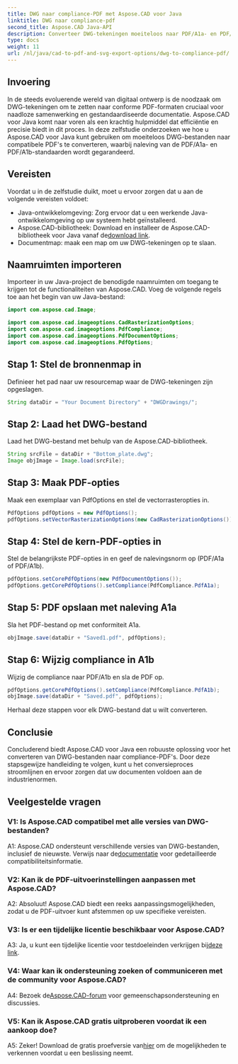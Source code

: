 ```yaml
---
title: DWG naar compliance-PDF met Aspose.CAD voor Java
linktitle: DWG naar compliance-pdf
second_title: Aspose.CAD Java-API
description: Converteer DWG-tekeningen moeiteloos naar PDF/A1a- en PDF/A1b-compatibele bestanden met Aspose.CAD voor Java. Stroomlijn uw workflow met precisie en gemak.
type: docs
weight: 11
url: /nl/java/cad-to-pdf-and-svg-export-options/dwg-to-compliance-pdf/
---
```

## Invoering

In de steeds evoluerende wereld van digitaal ontwerp is de noodzaak om DWG-tekeningen om te zetten naar conforme PDF-formaten cruciaal voor naadloze samenwerking en gestandaardiseerde documentatie. Aspose.CAD voor Java komt naar voren als een krachtig hulpmiddel dat efficiëntie en precisie biedt in dit proces. In deze zelfstudie onderzoeken we hoe u Aspose.CAD voor Java kunt gebruiken om moeiteloos DWG-bestanden naar compatibele PDF's te converteren, waarbij naleving van de PDF/A1a- en PDF/A1b-standaarden wordt gegarandeerd.

## Vereisten

Voordat u in de zelfstudie duikt, moet u ervoor zorgen dat u aan de volgende vereisten voldoet:

- Java-ontwikkelomgeving: Zorg ervoor dat u een werkende Java-ontwikkelomgeving op uw systeem hebt geïnstalleerd.
-  Aspose.CAD-bibliotheek: Download en installeer de Aspose.CAD-bibliotheek voor Java vanaf de[download link](https://releases.aspose.com/cad/java/).
- Documentmap: maak een map om uw DWG-tekeningen op te slaan.

## Naamruimten importeren

Importeer in uw Java-project de benodigde naamruimten om toegang te krijgen tot de functionaliteiten van Aspose.CAD. Voeg de volgende regels toe aan het begin van uw Java-bestand:

```java
import com.aspose.cad.Image;

import com.aspose.cad.imageoptions.CadRasterizationOptions;
import com.aspose.cad.imageoptions.PdfCompliance;
import com.aspose.cad.imageoptions.PdfDocumentOptions;
import com.aspose.cad.imageoptions.PdfOptions;
```

## Stap 1: Stel de bronnenmap in

Definieer het pad naar uw resourcemap waar de DWG-tekeningen zijn opgeslagen.

```java
String dataDir = "Your Document Directory" + "DWGDrawings/";
```

## Stap 2: Laad het DWG-bestand

Laad het DWG-bestand met behulp van de Aspose.CAD-bibliotheek.

```java
String srcFile = dataDir + "Bottom_plate.dwg";
Image objImage = Image.load(srcFile);
```

## Stap 3: Maak PDF-opties

Maak een exemplaar van PdfOptions en stel de vectorrasteropties in.

```java
PdfOptions pdfOptions = new PdfOptions();
pdfOptions.setVectorRasterizationOptions(new CadRasterizationOptions());
```

## Stap 4: Stel de kern-PDF-opties in

Stel de belangrijkste PDF-opties in en geef de nalevingsnorm op (PDF/A1a of PDF/A1b).

```java
pdfOptions.setCorePdfOptions(new PdfDocumentOptions());
pdfOptions.getCorePdfOptions().setCompliance(PdfCompliance.PdfA1a);
```

## Stap 5: PDF opslaan met naleving A1a

Sla het PDF-bestand op met conformiteit A1a.

```java
objImage.save(dataDir + "Saved1.pdf", pdfOptions);
```

## Stap 6: Wijzig compliance in A1b

Wijzig de compliance naar PDF/A1b en sla de PDF op.

```java
pdfOptions.getCorePdfOptions().setCompliance(PdfCompliance.PdfA1b);
objImage.save(dataDir + "Saved.pdf", pdfOptions);
```

Herhaal deze stappen voor elk DWG-bestand dat u wilt converteren.

## Conclusie

Concluderend biedt Aspose.CAD voor Java een robuuste oplossing voor het converteren van DWG-bestanden naar compliance-PDF's. Door deze stapsgewijze handleiding te volgen, kunt u het conversieproces stroomlijnen en ervoor zorgen dat uw documenten voldoen aan de industrienormen.

## Veelgestelde vragen

### V1: Is Aspose.CAD compatibel met alle versies van DWG-bestanden?

 A1: Aspose.CAD ondersteunt verschillende versies van DWG-bestanden, inclusief de nieuwste. Verwijs naar de[documentatie](https://reference.aspose.com/cad/java/) voor gedetailleerde compatibiliteitsinformatie.

### V2: Kan ik de PDF-uitvoerinstellingen aanpassen met Aspose.CAD?

A2: Absoluut! Aspose.CAD biedt een reeks aanpassingsmogelijkheden, zodat u de PDF-uitvoer kunt afstemmen op uw specifieke vereisten.

### V3: Is er een tijdelijke licentie beschikbaar voor Aspose.CAD?

 A3: Ja, u kunt een tijdelijke licentie voor testdoeleinden verkrijgen bij[deze link](https://purchase.aspose.com/temporary-license/).

### V4: Waar kan ik ondersteuning zoeken of communiceren met de community voor Aspose.CAD?

 A4: Bezoek de[Aspose.CAD-forum](https://forum.aspose.com/c/cad/19) voor gemeenschapsondersteuning en discussies.

### V5: Kan ik Aspose.CAD gratis uitproberen voordat ik een aankoop doe?

 A5: Zeker! Download de gratis proefversie van[hier](https://releases.aspose.com/) om de mogelijkheden te verkennen voordat u een beslissing neemt.